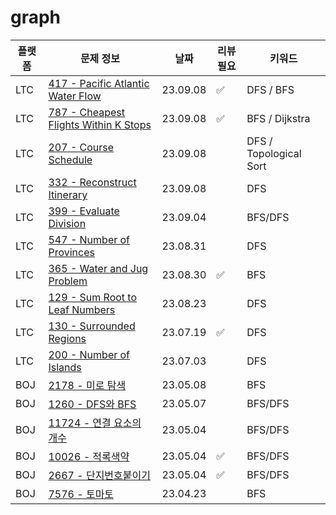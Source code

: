 # graph
| 플랫폼  | 문제 정보 | 날짜       | 리뷰 필요 | 키워드                    |
|------|-----|----------|-------|------------------------|
| LTC | [417 - Pacific Atlantic Water Flow](https://leetcode.com/problems/pacific-atlantic-water-flow/) | 23.09.08 | ✅ | DFS / BFS |
| LTC | [787 - Cheapest Flights Within K Stops](https://leetcode.com/problems/cheapest-flights-within-k-stops/) | 23.09.08 | ✅ | BFS / Dijkstra |    
| LTC | [207 - Course Schedule](https://leetcode.com/problems/course-schedule/) | 23.09.08 | | DFS / Topological Sort |
| LTC | [332 - Reconstruct Itinerary](https://leetcode.com/problems/reconstruct-itinerary/) | 23.09.08 | | DFS                    |
| LTC | [399 - Evaluate Division](https://leetcode.com/problems/evaluate-division/) | 23.09.04 | | BFS/DFS                |
| LTC | [547 - Number of Provinces](https://leetcode.com/problems/number-of-provinces/) | 23.08.31 | | DFS                    |
| LTC | [365 - Water and Jug Problem](https://leetcode.com/problems/water-and-jug-problem/) | 23.08.30 | ✅     | BFS                    |
| LTC | [129 - Sum Root to Leaf Numbers](https://leetcode.com/problems/sum-root-to-leaf-numbers/) | 23.08.23 |       | DFS                    |
| LTC | [130 - Surrounded Regions](https://leetcode.com/problems/surrounded-regions/) | 23.07.19 | ✅     | DFS                    |
| LTC | [200 - Number of Islands](https://leetcode.com/problems/number-of-islands/) | 23.07.03 |       | DFS                    |
| BOJ | [2178 - 미로 탐색](https://www.acmicpc.net/problem/2178) | 23.05.08 |       | BFS                    |
| BOJ | [1260 - DFS와 BFS](https://www.acmicpc.net/problem/1260) | 23.05.07 |       | BFS/DFS                | 
| BOJ  | [11724 - 연결 요소의 개수](https://www.acmicpc.net/problem/11724) | 23.05.04 |       | BFS/DFS                |
| BOJ  | [10026 - 적록색약](https://www.acmicpc.net/problem/10026) | 23.05.04 | ✅     | BFS/DFS                |
| BOJ  | [2667 - 단지번호붙이기](https://www.acmicpc.net/problem/2667) | 23.05.04 | ✅     | BFS/DFS                |
| BOJ  | [7576 - 토마토](https://www.acmicpc.net/problem/7576) | 23.04.23 |       | BFS                    |

